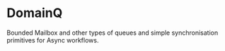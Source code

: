 # DomainQ

Bounded Mailbox and other types of queues and simple synchronisation primitives for Async workflows.